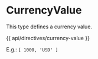 <!-- ======================================================================
--- Search engine
title:          CurrencyValue
keywords:       CurrencyValue
description:    CurrencyValue
--- Menu system
order:          20
text:           CurrencyValue
hidden:         false
umbel:          false
--- Page properties
id:             
document:       
layout:         layout-2-left
$-left:         #side-menu
searchable:     true
--- Side menu
side-menu-root:     /api
side-menu-header:   API
side-menu-top:      
side-menu-depth:    2
======================================================================= -->

# CurrencyValue

This type defines a currency value.

{{ api/directives/currency-value }}

E.g.: `[ 1000, 'USD' ]`
